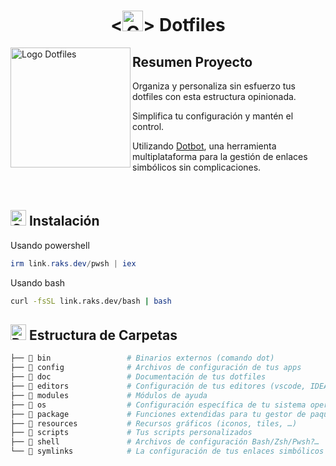 <h1 align="center">
  <<img src="https://github.com/Rakioth/Dotfiles/assets/75569411/fdd1f10e-f2e9-452f-af4f-b37ff5e783fb" alt="Carpeta De Archivos" width="33"/>> Dotfiles
</h1>

<img src="https://github.com/Rakioth/Dotfiles/assets/75569411/16f356ab-0324-420b-a89b-c5e4db8ba4af" alt="Logo Dotfiles" align="left" width="192"/>

## Resumen Proyecto

Organiza y personaliza sin esfuerzo tus dotfiles con esta estructura opinionada.

Simplifica tu configuración y mantén el control.

Utilizando [Dotbot](https://github.com/anishathalye/dotbot), una herramienta multiplataforma para la gestión de enlaces simbólicos sin complicaciones.

<br/>

## <img src="https://github.com/Rakioth/Dotfiles/assets/75569411/a2604e26-58d1-49d8-8445-73b34610a0a6" alt="Cohete" width="25"/> Instalación

Usando powershell

```powershell
irm link.raks.dev/pwsh | iex
```

Usando bash

```bash
curl -fsSL link.raks.dev/bash | bash
```

## <img src="https://github.com/Rakioth/Dotfiles/assets/75569411/21cd31b4-955c-44ca-a35f-32b6f74278be" alt="Palmera" width="25"/> Estructura de Carpetas

```bash
├── 📁 bin                 # Binarios externos (comando dot)
├── 📁 config              # Archivos de configuración de tus apps
├── 📁 doc                 # Documentación de tus dotfiles
├── 📁 editors             # Configuración de tus editores (vscode, IDEA, …)
├── 📁 modules             # Módulos de ayuda
├── 📁 os                  # Configuración específica de tu sistema operativo o apps
├── 📁 package             # Funciones extendidas para tu gestor de paquetes
├── 📁 resources           # Recursos gráficos (iconos, tiles, …)
├── 📁 scripts             # Tus scripts personalizados
├── 📁 shell               # Archivos de configuración Bash/Zsh/Pwsh?…
└── 📁 symlinks            # La configuración de tus enlaces simbólicos
```
